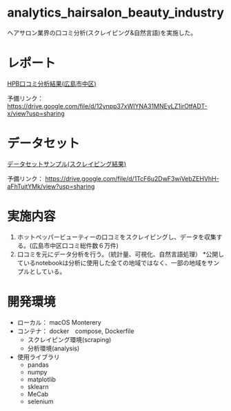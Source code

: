 # analytics_hairsalon_beauty_industry
ヘアサロン業界の口コミ分析(スクレイピング&自然言語)を実施した。

# レポート
[HPB口コミ分析結果(広島市中区)](https://drive.google.com/file/d/12ynpp37xWIYNA31MNEyLZ1irOtfADT-x/view?usp=sharing)  
  
予備リンク： https://drive.google.com/file/d/12ynpp37xWIYNA31MNEyLZ1irOtfADT-x/view?usp=sharing

# データセット
[データセットサンプル(スクレイピング結果)](https://drive.google.com/file/d/1TcF6u2DwF3wiVebZEHVhH-aFhTujtYMk/view?usp=sharing)  
  
予備リンク： https://drive.google.com/file/d/1TcF6u2DwF3wiVebZEHVhH-aFhTujtYMk/view?usp=sharing

# 実施内容
1. ホットペッパービューティーの口コミをスクレイピングし、データを収集する。(広島市中区口コミ総件数６万件)
1. 口コミを元にデータ分析を行う。（統計量、可視化、自然言語処理） *公開しているnotebookは分析に使用した全ての地域ではなく、一部の地域をサンプルとしている。

# 開発環境
- ローカル： macOS Monterery
- コンテナ： docker　compose, Dockerfile
  - スクレイピング環境(scraping)
  - 分析環境(analysis)
- 使用ライブラリ
  - pandas
  - numpy
  - matplotlib
  - sklearn
  - MeCab
  - selenium
